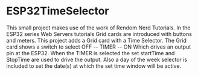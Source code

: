 # ESP32TimeSelector

This small project makes use of the work of Rendom Nerd Tutorials.
In the ESP32 series Web Servers tutorials Grid cards are introduced with buttons and meters.
This project adds a Grid card with a Time Selector.
The Grid card shows a switch to select OFF -- TIMER -- ON  Which drives an output pin at the ESP32.
When the TIMER is selected the set startTime and StopTime are used to drive the output.
Also a day of the week selector is included to set the date(s) at which the set time window will be active.

